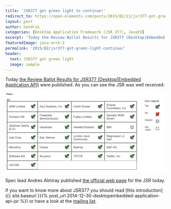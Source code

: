 ```yaml
---
title: 'JSR377 got green light to continue!'
redirect_to: https://open-elements.com/posts/2015/02/11/jsr377-got-green-light-to-continue/
layout: post
author: hendrik
categories: [Desktop Application Framework (JSR 377), JavaFX]
excerpt: 'Today the Review Ballot Results for JSR377 (Desktop|Embedded Application API) were published.'
featuredImage: java-arch-2
permalink: '2015/02/jsr377-got-green-light-continue/'
header:
  text: JSR377 got green light
  image: sample
---
```

Today [the Review Ballot Results for JSR377 (Desktop|Embedded Application API)](https://jcp.org/en/jsr/results?id=5744) were published. As you can see the JSR was well received:

![votes](/assets/posts/guigarage-legacy/votes.png)

Spec lead Andres Almiray published [the official web page](http://jsr377.github.io/site/) for the JSR today.

If you want to know more about JSR377 you should read [this introduction]({{ site.baseurl }}{% post_url 2014-12-30-desktopembedded-application-api-jsr %}) or have a look at the [mailing list](http://jsr377-api.40747.n7.nabble.com).
